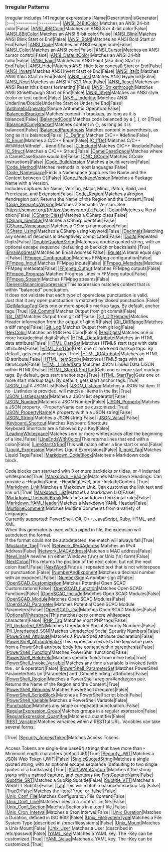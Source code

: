 ### Irregular Patterns
Irregular includes 141 regular expressions
|Name|Description|IsGenerator|
|:---|:----------|:----------|
|[ANSI_24BitColor](/RegEx/ANSI/24BitColor.regex.txt)|Matches an ANSI 24-bit color|False|
|[ANSI_4BitColor](/RegEx/ANSI/4BitColor.regex.txt)|Matches an ANSI 3 or 4-bit color|False|
|[ANSI_8BitColor](/RegEx/ANSI/8BitColor.regex.txt)|Matches an ANSI 8-bit color|False|
|[ANSI_Blink](/RegEx/ANSI/Blink.regex.txt)|Matches ANSI Blink Start or End|False|
|[ANSI_Bold](/RegEx/ANSI/Bold.regex.txt)|Matches an ANSI Bold Start or End|False|
|[ANSI_Code](/RegEx/ANSI/Code.regex.txt)|Matches an ANSI escape code|False|
|[ANSI_Color](/RegEx/ANSI/Color.regex.txt)|Matches an ANSI color|False|
|[ANSI_Cursor](/RegEx/ANSI/Cursor.regex.txt)|Matches an ANSI cursor control|False|
|[ANSI_DefaultColor](/RegEx/ANSI/DefaultColor.regex.txt)|Matches an ANSI 24-bit color|False|
|[ANSI_Faint](/RegEx/ANSI/Faint.regex.txt)|Matches an ANSI Faint (aka dim) Start or End|False|
|[ANSI_Hide](/RegEx/ANSI/Hide.regex.txt)|Matches ANSI Hide (aka conceal) Start or End|False|
|[ANSI_Invert](/RegEx/ANSI/Invert.regex.txt)|Matches ANSI Invert Start or End|False|
|[ANSI_Italic](/RegEx/ANSI/Italic.regex.txt)|Matches ANSI Italic Start or End|False|
|[ANSI_Link](/RegEx/ANSI/Link.regex.txt)|Matches ANSI Hyperlink|False|
|[ANSI_Note](/RegEx/ANSI/Note.regex.txt)|Matches an ANSI VT520 Note|False|
|[ANSI_Reset](/RegEx/ANSI/Reset.regex.txt)|Matches an ANSI Reset (this clears formatting)|False|
|[ANSI_Strikethrough](/RegEx/ANSI/Strikethrough.regex.txt)|Matches ANSI Strikethrough Start or End|False|
|[ANSI_Style](/RegEx/ANSI/Style.regex.txt)|Matches an ANSI style (color or text option)|False|
|[ANSI_Underline](/RegEx/ANSI/Underline.regex.txt)|Matches ANSI Underline/DoubleUnderline Start or Underline End|False|
|[ArithmeticOperator](/RegEx/ArithmeticOperator.regex.txt)|Simple Arithmetic Operators|False|
|[BalancedBrackets](/RegEx/BalancedBrackets.regex.txt)|Matches content in brackets, as long as it is balanced|False|
|[BalancedCode](/RegEx/BalancedCode.regex.ps1)|Matches code balanced by a [, {, or (|True|
|[BalancedCurlyBracket](/RegEx/BalancedCurlyBracket.regex.txt)|Matches content in {}, as long as it is balanced|False|
|[BalancedParenthesis](/RegEx/BalancedParenthesis.regex.txt)|Matches content in parenthesis, as long as it is balanced|False|
|[C_Define](/RegEx/C/Define.regex.txt)|Matches C/C++ #define|False|
|[C_Enum](/RegEx/C/Enum.regex.txt)|Matches a C/C++ Enum|False|
|[C_IfDef](/RegEx/C/IfDef.regex.txt)|Matches C/C++ #if/#ifdef/#ifndef .. #endif|False|
|[C_Include](/RegEx/C/Include.regex.txt)|Matches C/C++ #include|False|
|[C_Struct](/RegEx/C/Struct.regex.txt)|Matches a C/C++ Struct|False|
|[CamelCaseSpace](/RegEx/CamelCaseSpace.regex.txt)|Matches where a CamelCaseSpace would be|False|
|[CNC_GCode](/RegEx/CNC/GCode.regex.txt)|Matches GCode Instructions|False|
|[Code_BuildVersion](/RegEx/Code/BuildVersion.regex.txt)|Matches a build version|False|
|[Code_Method](/RegEx/Code/Method.regex.txt)|Matches methods in most languages|False|
|[Code_Namespace](/RegEx/Code/Namespace.regex.txt)|Finds a Namespace (captures the Name and the Content between {})|False|
|[Code_PackageVersion](/RegEx/Code/PackageVersion.regex.txt)|Matches a Package Name with a Version.<br/>Includes captures for Name, Version, Major, Minor, Patch, Build, and Prerelease, and Extension|False|
|[Code_Region](/RegEx/Code/Region.regex.ps1)|Matches a #region #endregion pair. Returns the Name of the Region and the Content.|True|
|[Code_SemanticVersion](/RegEx/Code/SemanticVersion.regex.txt)|Matches a Semantic Version.  See [https://semver.org/](https://semver.org/).|False|
|[Colon](/RegEx/Colon.regex.txt)|Matches a literal colon|False|
|[CSharp_Class](/RegEx/CSharp/Class.regex.txt)|Matches a CSharp class|False|
|[CSharp_Identifier](/RegEx/CSharp/Identifier.regex.txt)|Matches a CSharp identifier|False|
|[CSharp_Namespace](/RegEx/CSharp/Namespace.regex.txt)|Matches a CSharp namespace|False|
|[CSharp_Using](/RegEx/CSharp/Using.regex.txt)|Matches a CSharp using keyword|False|
|[Decimals](/RegEx/Decimals.regex.txt)|Matching any series of decimals is deceptively complicated|False|
|[Digits](/RegEx/Digits.regex.txt)|Repeated Digits|False|
|[DoubleQuotedString](/RegEx/DoubleQuotedString.regex.ps1)|Matches a double quoted string, with an optional escape sequence (defaulting to backtick or backslash).|True|
|[EmailAddress](/RegEx/EmailAddress.regex.txt)|Matches an Email Address|False|
|[Equals](/RegEx/Equals.regex.txt)|A literal equal sign =|False|
|[FFmpeg_Configuration](/RegEx/FFmpeg/Configuration.regex.txt)|Matches FFMpeg configuration|False|
|[FFmpeg_Input](/RegEx/FFmpeg/Input.regex.txt)|Matches FFMpeg inputs|False|
|[FFmpeg_Metadata](/RegEx/FFmpeg/Metadata.regex.txt)|Matches FFMpeg metadata|False|
|[FFmpeg_Output](/RegEx/FFmpeg/Output.regex.txt)|Matches FFMpeg outputs|False|
|[FFmpeg_Progress](/RegEx/FFmpeg/Progress.regex.txt)|Matches Progress Lines in FFMpeg output|False|
|[FFmpeg_Stream](/RegEx/FFmpeg/Stream.regex.txt)|Matches FFMpeg streams|False|
|[GenericBalancingExpression](/RegEx/GenericBalancingExpression.regex.txt)|This expression matches content that is within "balanced" punctuation.<br/>It does not validate that each type of open/close punctuation is valid.<br/>Just that it any open punctuation is matched by closed punctuation.|False|
|[GetMarkupTag](/RegEx/GetMarkupTag.regex.ps1)|Gets one or more specific markup tags.  By default, anchor tags.|True|
|[Git_Commit](/RegEx/Git/Commit.regex.txt)|Matches Output from git commit|False|
|[Git_Diff](/RegEx/Git/Diff.regex.txt)|Matches Output from git diff|False|
|[Git_DiffHeader](/RegEx/Git/DiffHeader.regex.txt)|Matches Header information from the output of git diff|False|
|[Git_DiffRange](/RegEx/Git/DiffRange.regex.txt)|Matches a diff range|False|
|[Git_Log](/RegEx/Git/Log.regex.txt)|Matches Output from git log|False|
|[HexColor](/RegEx/HexColor.regex.txt)|Matches an RGB Hex Color|False|
|[HexDigits](/RegEx/HexDigits.regex.txt)|Matches one or more hexadecimal digits|False|
|[HTML_DataAttribute](/RegEx/HTML/DataAttribute.regex.txt)|Matches an HTML data attribute|False|
|[HTML_DataSet](/RegEx/HTML/DataSet.regex.txt)|Matches HTML5 start tags with data attributes|False|
|[HTML_EndTag](/RegEx/HTML/EndTag.regex.ps1)|Gets one or more end markup tags.  By default, gets end anchor tags.|True|
|[HTML_IDAttribute](/RegEx/HTML/IDAttribute.regex.txt)|Matches an HTML ID attribute|False|
|[HTML_ItemScope](/RegEx/HTML/ItemScope.regex.txt)|Matches HTML5 tags with an itemscope|False|
|[HTML_LinkedData](/RegEx/HTML/LinkedData.regex.txt)|Matches JSON Linked Data (JSON within HTML)|False|
|[HTML_StartOrEndTag](/RegEx/HTML/StartOrEndTag.regex.ps1)|Gets one or more start markup tags.  By default, gets start anchor tags.|True|
|[HTML_StartTag](/RegEx/HTML/StartTag.regex.ps1)|Gets one or more start markup tags.  By default, gets start anchor tags.|True|
|[JSON_List](/RegEx/JSON/List.regex.txt)|A JSON List|False|
|[JSON_ListItem](/RegEx/JSON/ListItem.regex.ps1)|Matches a JSON list item.  If no -ListIndex is provided, will match all items in the list    |True|
|[JSON_ListSeparator](/RegEx/JSON/ListSeparator.regex.txt)|Matches a JSON list separator|False|
|[JSON_Number](/RegEx/JSON/Number.regex.txt)|Matches a JSON Number|False|
|[JSON_Property](/RegEx/JSON/Property.regex.ps1)|Matches a JSON property.  -PropertyName can be customized.|True|
|[JSON_PropertyName](/RegEx/JSON/PropertyName.regex.txt)|A property within a JSON string|False|
|[JSON_String](/RegEx/JSON/String.regex.txt)|Matches a JSON string|False|
|[JSON_Value](/RegEx/JSON/Value.regex.txt)||False|
|[Keyboard_Shortcut](/RegEx/Keyboard/Shortcut.regex.txt)|Matches Keyboard Shortcuts<br/>Keyboard Shortcuts are a <Modifiers> followed by a Key|False|
|[LeadingWhitespace](/RegEx/LeadingWhitespace.regex.txt)|Matches zero or more whitespaces after the beginning of a line.|False|
|[LineEndsWithColon](/RegEx/LineEndsWithColon.regex.txt)|This returns lines that end with a colon|False|
|[LineStartOrEnd](/RegEx/LineStartOrEnd.regex.txt)|This will match either a line start or end.|False|
|[Liquid_Expression](/RegEx/Liquid/Expression.regex.txt)|Matches Liquid Expressions|False|
|[Liquid_Tag](/RegEx/Liquid/Tag.regex.txt)|Matches Liquid Tags|False|
|[Markdown_CodeBlock](/RegEx/Markdown/CodeBlock.regex.ps1)|Matches a Markdown code block.  <br/>    <br/>    Code blocks can start/end with 3 or more backticks or tildas, or 4 indented whitespaces|True|
|[Markdown_Heading](/RegEx/Markdown/Heading.regex.ps1)|Matches Markdown Headings.  Can provide a -HeadingName, -HeadingLevel, and -IncludeContent.|True|
|[Markdown_Link](/RegEx/Markdown/Link.regex.ps1)|Matches a Markdown Link.  Can customize the link text and link url.|True|
|[Markdown_List](/RegEx/Markdown/List.regex.txt)|Matches a Markdown List|False|
|[Markdown_ThematicBreak](/RegEx/Markdown/ThematicBreak.regex.txt)|Matches markdown horizontal rules|False|
|[Markdown_YAMLHeader](/RegEx/Markdown/YAMLHeader.regex.txt)|Matches a Markdown YAML Header|False|
|[MultilineComment](/RegEx/MultilineComment.regex.ps1)|Matches Multline Comments from a variety of languages.<br/>Currently supported: PowerShell, C#, C++, JavaScript, Ruby, HTML, and XML<br/>When this generator is used with a piped in file, the extension will autodetect the format.<br/>If the format could not be autodetected, the match will always fail.|True|
|[Mustache_Tag](/RegEx/Mustache/Tag.regex.ps1)||True|
|[Network_IPv4Address](/RegEx/Network/IPv4Address.regex.txt)|Matches an IPv4 Address|False|
|[Network_MACAddress](/RegEx/Network/MACAddress.regex.txt)|Matches a MAC address|False|
|[NewLine](/RegEx/NewLine.regex.txt)|A newline (in either Windows (\r\n) or Unix (\n) form)|False|
|[NextColon](/RegEx/NextColon.regex.txt)|This returns the position of the next colon, but not the next colon itself.|False|
|[NextWord](/RegEx/NextWord.regex.txt)|Finds all repeated text that is not whitespace or punctuation.|False|
|[NumberAndExponent](/RegEx/NumberAndExponent.regex.txt)|Matches a decimal number with an exponent.|False|
|[NumberSign](/RegEx/NumberSign.regex.txt)|A number sign \#|False|
|[OpenSCAD_Customization](/RegEx/OpenSCAD/Customization.regex.txt)|Matches Potential Open SCAD Customizations|False|
|[OpenSCAD_Function](/RegEx/OpenSCAD/Function.regex.txt)|Matches Open SCAD Functions|False|
|[OpenSCAD_Include](/RegEx/OpenSCAD/Include.regex.txt)|Matches Open SCAD Modules|False|
|[OpenSCAD_Module](/RegEx/OpenSCAD/Module.regex.txt)|Matches Open SCAD Modules|False|
|[OpenSCAD_Parameter](/RegEx/OpenSCAD/Parameter.regex.txt)|Matches Potential Open SCAD Module Parameters|False|
|[OpenSCAD_Use](/RegEx/OpenSCAD/Use.regex.txt)|Matches Open SCAD Modules|False|
|[OptionalWhitespace](/RegEx/OptionalWhitespace.regex.txt)|This matches zero or more whitespace characters|False|
|[PHP_Tag](/RegEx/PHP/Tag.regex.txt)|Matches most PHP tags|False|
|[PII_Redacted_SSN](/RegEx/PII/Redacted_SSN.regex.txt)|Matches Unredacted Social Security Numbers|False|
|[PII_Unredacted_SSN](/RegEx/PII/Unredacted_SSN.regex.txt)|Matches Unredacted Social Security Numbers|False|
|[PowerShell_Attribute](/RegEx/PowerShell/Attribute.regex.txt)|Matches a PowerShell attribute declaration|False|
|[PowerShell_AttributeValue](/RegEx/PowerShell/AttributeValue.regex.txt)|This expression extracts the key/value pairs from a PowerShell attribute body (the content within parenthesis)|False|
|[PowerShell_Function](/RegEx/PowerShell/Function.regex.txt)|Matches PowerShell functions|False|
|[PowerShell_HelpField](/RegEx/PowerShell/HelpField.regex.ps1)|Matches specific fields from inline help|True|
|[PowerShell_Invoke_Variable](/RegEx/PowerShell/Invoke_Variable.regex.txt)|Matches any time a variable is invoked (with the . or & operator)|False|
|[PowerShell_ParameterSet](/RegEx/PowerShell/ParameterSet.regex.txt)|Matches PowerShell ParameterSets (in [Parameter] and [CmdletBinding] attributes)|False|
|[PowerShell_Region](/RegEx/PowerShell/Region.regex.ps1)|Matches a PowerShell #region/#endregion pair.  Returns the Name of the Region and the Content.|True|
|[PowerShell_Requires](/RegEx/PowerShell/Requires.regex.txt)|Matches PowerShell #requires|False|
|[PowerShell_ScriptBlock](/RegEx/PowerShell/ScriptBlock.regex.txt)|Matches a PowerShell script block|False|
|[PowerShell_Variable](/RegEx/PowerShell/Variable.regex.txt)|Matches a PowerShell Variable|False|
|[Punctuation](/RegEx/Punctuation.regex.txt)|Matches any single or repeated punctuation.|False|
|[RegularExpression_Group](/RegEx/RegularExpression/Group.regex.txt)|Matches groups in a regular expression|False|
|[RegularExpression_Quantifier](/RegEx/RegularExpression/Quantifier.regex.txt)|Matches a quantifier|False|
|[REST_Variable](/RegEx/REST/Variable.regex.ps1)|Matches variables within a RESTful URL.  Variables can take several forms:<br/><br/>|True|
|[Security_AccessToken](/RegEx/Security/AccessToken.regex.ps1)|Matches Access Tokens.<br/><br/>    Access Tokens are single-line base64 strings that have more than -MinimumLength characters (default 40)|True|
|[Security_JWT](/RegEx/Security/JWT.regex.txt)|Matches a JSON Web Token (JWT)|False|
|[SingleQuotedString](/RegEx/SingleQuotedString.regex.ps1)|Matches a single quoted string, with an optional escape sequence (defaulting to two single quotes or a backslash).|True|
|[StartsWithCapture](/RegEx/StartsWithCapture.regex.txt)|Matches if the string starts with a named capture, and captures the FirstCaptureName|False|
|[Subtitle_SRT](/RegEx/Subtitle/SRT.regex.txt)|Matches a SubRip Subtitle|False|
|[Subtitle_VTT](/RegEx/Subtitle/VTT.regex.txt)|Matches a WebVTT Subtitle|False|
|[Tag](/RegEx/Tag.regex.txt)|This will match a balanced markup tag.|False|
|[TrueOrFalse](/RegEx/TrueOrFalse.regex.txt)|Matches the literal 'true' or 'false'|False|
|[Unix_Conf_File](/RegEx/Unix/Conf_File.regex.txt)|Matches Configuraiton File Content|False|
|[Unix_Conf_Line](/RegEx/Unix/Conf_Line.regex.txt)|Matches Lines in a .conf or .ini file.|False|
|[Unix_Conf_Section](/RegEx/Unix/Conf_Section.regex.txt)|Matches Sections in a .conf file.|False|
|[Unix_Cron_Interval](/RegEx/Unix/Cron_Interval.regex.txt)|Matches a Cron interval|False|
|[Unix_Duration](/RegEx/Unix/Duration.regex.txt)|Matches a Duration, defined in ISO 8601|False|
|[Unix_FileSystemType](/RegEx/Unix/FileSystemType.regex.txt)|Matches a File System Type (described in /proc/filesystems)|False|
|[Unix_Mount](/RegEx/Unix/Mount.regex.txt)|Matches a Unix Mount|False|
|[Unix_User](/RegEx/Unix/User.regex.txt)|Matches a User (described in /etc/passwd)|False|
|[YAML_Key](/RegEx/YAML/Key.regex.ps1)|Matches a YAML key.  The -Key can be customized.|True|
|[YAML_Value](/RegEx/YAML/Value.regex.ps1)|Matches a YAML key.  The -Key can be customized.|True|
